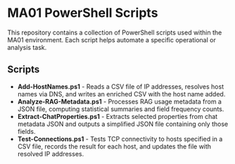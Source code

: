 # MA01 PowerShell Scripts

This repository contains a collection of PowerShell scripts used within the MA01 environment. Each script helps automate a specific operational or analysis task.

## Scripts

- **Add-HostNames.ps1** - Reads a CSV file of IP addresses, resolves host names via DNS, and writes an enriched CSV with the host name added.
- **Analyze-RAG-Metadata.ps1** - Processes RAG usage metadata from a JSON file, computing statistical summaries and field frequency counts.
- **Extract-ChatProperties.ps1** - Extracts selected properties from chat metadata JSON and outputs a simplified JSON file containing only those fields.
- **Test-Connections.ps1** - Tests TCP connectivity to hosts specified in a CSV file, records the result for each host, and updates the file with resolved IP addresses.

